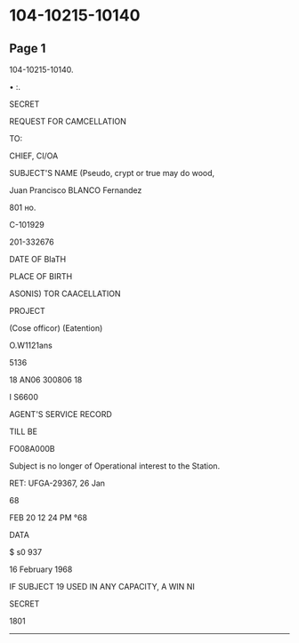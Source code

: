 # 104-10215-10140

## Page 1

104-10215-10140.

• :.

SECRET

REQUEST FOR CAMCELLATION

TO:

CHIEF, CI/OA

SUBJECT'S NAME (Pseudo, crypt or true may do wood,

Juan Prancisco BLANCO Fernandez

801 но.

C-101929

201-332676

DATE OF BIaTH

PLACE OF BIRTH

ASONIS) TOR CAACELLATION

PROJECT

(Cose officor) (Eatention)

O.W1121ans

5136

18 AN06 300806 18

I S6600

AGENT'S SERVICE RECORD

TILL BE

FO08A000В

Subject is no longer of Operational interest to the Station.

RET: UFGA-29367, 26 Jan

68

FEB 20 12 24 PM °68

DATA

$ s0 937

16 February 1968

IF SUBJECT 19 USED IN ANY CAPACITY, A WIN NI

SECRET

1801

---

